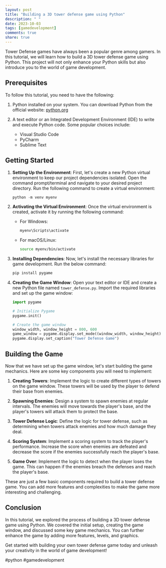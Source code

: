 ```yaml
---
layout: post
title: "Building a 3D tower defense game using Python"
description: " "
date: 2023-10-03
tags: [gamedevelopment]
comments: true
share: true
---
```


Tower Defense games have always been a popular genre among gamers. In this tutorial, we will learn how to build a 3D tower defense game using Python. This project will not only enhance your Python skills but also introduce you to the world of game development.

## Prerequisites

To follow this tutorial, you need to have the following:

1. Python installed on your system. You can download Python from the official website: [python.org](https://www.python.org/)

2. A text editor or an Integrated Development Environment (IDE) to write and execute Python code. Some popular choices include:
   - Visual Studio Code
   - PyCharm
   - Sublime Text

## Getting Started

1. **Setting Up the Environment**: First, let's create a new Python virtual environment to keep our project dependencies isolated. Open the command prompt/terminal and navigate to your desired project directory. Run the following command to create a virtual environment:

   ```python
   python -m venv myenv
   ```

2. **Activating the Virtual Environment**: Once the virtual environment is created, activate it by running the following command:

   - For Windows:

     ```bash
     myenv\Scripts\activate
     ```

   - For macOS/Linux:

     ```bash
     source myenv/bin/activate
     ```

3. **Installing Dependencies**: Now, let's install the necessary libraries for game development. Run the below command:

   ```bash
   pip install pygame
   ```

4. **Creating the Game Window**: Open your text editor or IDE and create a new Python file named `tower_defense.py`. Import the required libraries and set up the game window:

   ```python
   import pygame

   # Initialize Pygame
   pygame.init()

   # Create the game window
   window_width, window_height = 800, 600
   game_window = pygame.display.set_mode((window_width, window_height))
   pygame.display.set_caption("Tower Defense Game")
   ```

## Building the Game

Now that we have set up the game window, let's start building the game mechanics. Here are some key components you will need to implement:

1. **Creating Towers**: Implement the logic to create different types of towers on the game window. These towers will be used by the player to defend their base from enemies.

2. **Spawning Enemies**: Design a system to spawn enemies at regular intervals. The enemies will move towards the player's base, and the player's towers will attack them to protect the base.

3. **Tower Defense Logic**: Define the logic for tower defense, such as determining when towers attack enemies and how much damage they deal.

4. **Scoring System**: Implement a scoring system to track the player's performance. Increase the score when enemies are defeated and decrease the score if the enemies successfully reach the player's base.

5. **Game Over**: Implement the logic to detect when the player loses the game. This can happen if the enemies breach the defenses and reach the player's base.

These are just a few basic components required to build a tower defense game. You can add more features and complexities to make the game more interesting and challenging.

## Conclusion

In this tutorial, we explored the process of building a 3D tower defense game using Python. We covered the initial setup, creating the game window, and discussed some key game mechanics. You can further enhance the game by adding more features, levels, and graphics.

Get started with building your own tower defense game today and unleash your creativity in the world of game development!

#python #gamedevelopment